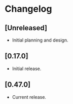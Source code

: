 # Changelog

## [Unreleased]

- Initial planning and design.

## [0.17.0]

- Initial release.

## [0.47.0]

- Current release.